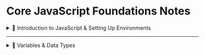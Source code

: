 # Core JavaScript Foundations Notes

<details>
<summary>📌 Introduction to JavaScript & Setting Up Environments</summary>

### 📝 Learning Outcome

Reviewed what JavaScript is, where it runs (browser + Node.js), and re-confirmed my VS Code + browser console setup.

### 📚 Notes

-   JavaScript runs in browsers and on servers (Node.js).
-   Successfully setup and installed VS Code.
-   Reviewed difference between `<script>` in `<head>` vs before `</body>`.
-   Discovered `defer` waits for DOM to load before running scripts.

### 🧠 Key Challenges

-   Remembering why scripts sometimes fail if placed in `<head>` without `defer`.
-   Understanding the purpose of `async` vs `defer` for script loading.

### ✅ My Takeaway

Revisiting the setup process ensured my environment is ready for hands-on practice and future projects.

</details>

---

<details>
<summary>📌 Variables & Data Types</summary>

### 📝 Learning Outcome

Reviewed variable declarations using let and const, reinforced the difference between primitive and reference types, and clarified how pass-by-value works.

### 📚 Notes

-   Variables store data in JavaScript.
-   `let` and `const` are used to declare variables.
    -   Use `const` for values that shouldn’t be reassigned.
    -   Use `let` when reassignment is needed.
-   **Primitive data types:**
    -   `String`, `Number`, `Boolean`, `Undefined`, `Null`, `BigInt`, `Symbol`
    -   Stored in **stack memory** and **copied by value** (safe to reassign).
-   **Reference (non-primitive) data types:**
    -   `Object`, `Array`, `Function`
    -   Stored in **heap memory** and **copied by reference** — changes affect the original.

#### 🚦 Pass-by-Value (Primitive)

When you assign a primitive value to another variable, JavaScript makes a copy.  
Changing the new variable does **not** affect the original.

```javascript
let a = 100;
let b = 200;

a = b;

console.log(a); // 200 (but b stays 200 too — they are separate)
```

#### 🛠 JavaScript Engine Steps

When JS sees a line of code, it does:

-   **Tokenizing** → breaks code into small pieces (words, symbols)
-   **Parsing** → builds a blueprint (syntax tree)
-   **Interpreting** → runs the code line by line

**Memory Hook:** **Read → Understand → Do**

### 🧠 Key Challenges

-   Visualizing how stack vs heap memory works.
-   Remembering that objects/arrays are **references** — changing one affects the original.
-   Getting used to `const` meaning the reference is fixed, but the contents can still change.

### ✅ My Takeaway

Strengthened my understanding of variable behavior, especially how primitives are copied by value and reference types point to the same memory location.  
This will help me avoid subtle bugs when working with objects and arrays.
